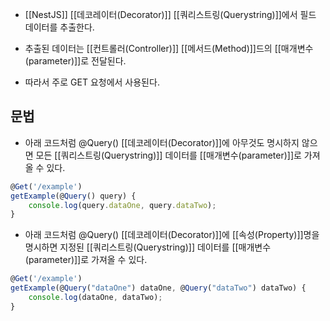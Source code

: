 - [[NestJS]] [[데코레이터(Decorator)]] [[쿼리스트링(Querystring)]]에서 필드 데이터를 추출한다.
- 추출된 데이터는 [[컨트롤러(Controller)]] [[메서드(Method)]]드의 [[매개변수(parameter)]]로 전달된다.

- 따라서 주로 GET 요청에서 사용된다.


## 문법

- 아래 코드처럼 @Query() [[데코레이터(Decorator)]]에 아무것도 명시하지 않으면 모든 [[쿼리스트링(Querystring)]]  데이터를 [[매개변수(parameter)]]로 가져올 수 있다.

```ts
@Get('/example')  
getExample(@Query() query) {  
    console.log(query.dataOne, query.dataTwo);
}
```

- 아래 코드처럼 @Query() [[데코레이터(Decorator)]]에  [[속성(Property)]]명을 명시하면 지정된 [[쿼리스트링(Querystring)]] 데이터를 [[매개변수(parameter)]]로 가져올 수 있다.

```ts
@Get('/example')  
getExample(@Query("dataOne") dataOne, @Query("dataTwo") dataTwo) {  
    console.log(dataOne, dataTwo);
}
```